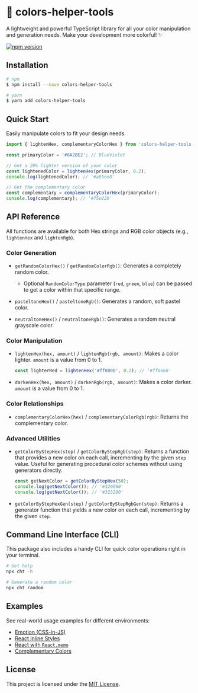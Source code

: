 # 🎨 colors-helper-tools

A lightweight and powerful TypeScript library for all your color manipulation and generation needs. Make your development more colorful! ✨

[![npm version](https://badge.fury.io/js/colors-helper-tools.svg)](https://badge.fury.io/js/colors-helper-tools)

## Installation

```bash
# npm
$ npm install --save colors-helper-tools

# yarn
$ yarn add colors-helper-tools
```

## Quick Start

Easily manipulate colors to fit your design needs.

```ts
import { lightenHex, complementaryColorHex } from 'colors-helper-tools';

const primaryColor = '#8A2BE2'; // BlueViolet

// Get a 20% lighter version of your color
const lightenedColor = lightenHex(primaryColor, 0.2);
console.log(lightenedColor); // '#a85ee8'

// Get the complementary color
const complementary = complementaryColorHex(primaryColor);
console.log(complementary); // '#75e22b'
```

## API Reference

All functions are available for both Hex strings and RGB color objects (e.g., `lightenHex` and `lightenRgb`).

### Color Generation

- `getRandomColorHex()` / `getRandomColorRgb()`: Generates a completely random color.
  - Optional `RandomColorType` parameter (`red`, `green`, `blue`) can be passed to get a color within that specific range.

- `pasteltoneHex()` / `pasteltoneRgb()`: Generates a random, soft pastel color.

- `neutraltoneHex()` / `neutraltoneRgb()`: Generates a random neutral grayscale color.

### Color Manipulation

- `lightenHex(hex, amount)` / `lightenRgb(rgb, amount)`: Makes a color lighter. `amount` is a value from 0 to 1.
  ```ts
  const lighterRed = lightenHex('#ff0000', 0.2); // '#ff6666'
  ```

- `darkenHex(hex, amount)` / `darkenRgb(rgb, amount)`: Makes a color darker. `amount` is a value from 0 to 1.

### Color Relationships

- `complementaryColorHex(hex)` / `complementaryColorRgb(rgb)`: Returns the complementary color.

### Advanced Utilities

- `getColorByStepHex(step)` / `getColorByStepRgb(step)`: Returns a function that provides a new color on each call, incrementing by the given `step` value. Useful for generating procedural color schemes without using generators directly.
  ```ts
  const getNextColor = getColorByStepHex(50);
  console.log(getNextColor()); // '#320000'
  console.log(getNextColor()); // '#323200'
  ```

- `getColorByStepHexGen(step)` / `getColorByStepRgbGen(step)`: Returns a generator function that yields a new color on each call, incrementing by the given `step`.

## Command Line Interface (CLI)

This package also includes a handy CLI for quick color operations right in your terminal.

```sh
# Get help
npx cht -h

# Generate a random color
npx cht random
```

## Examples

See real-world usage examples for different environments:
- <a href="./examples/emotion_example.tsx">Emotion (CSS-in-JS)</a>
- <a href="./examples/jsx_inline_example.tsx">React Inline Styles</a>
- <a href="./examples/react_memo_example.tsx">React with `React.memo`</a>
- <a href="./examples/complementary_example.tsx">Complementary Colors</a>

## License

This project is licensed under the [MIT License](./LICENSE).
